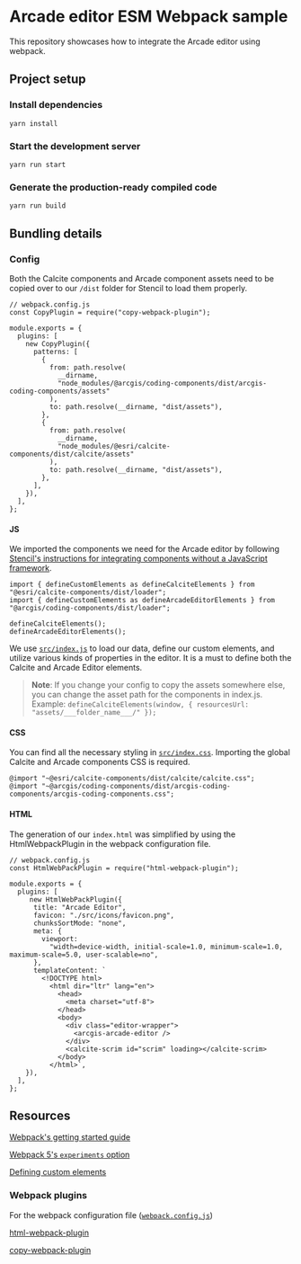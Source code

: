 # Arcade editor ESM Webpack sample

This repository showcases how to integrate the Arcade editor using webpack.

## Project setup

### Install dependencies

```
yarn install
```

### Start the development server

```
yarn run start
```

### Generate the production-ready compiled code

```
yarn run build
```

## Bundling details

### Config

Both the Calcite components and Arcade component assets need to be copied over to our `/dist` folder for Stencil to load them properly.

```
// webpack.config.js
const CopyPlugin = require("copy-webpack-plugin");

module.exports = {
  plugins: [
    new CopyPlugin({
      patterns: [
        {
          from: path.resolve(
            __dirname,
            "node_modules/@arcgis/coding-components/dist/arcgis-coding-components/assets"
          ),
          to: path.resolve(__dirname, "dist/assets"),
        },
        {
          from: path.resolve(
            __dirname,
            "node_modules/@esri/calcite-components/dist/calcite/assets"
          ),
          to: path.resolve(__dirname, "dist/assets"),
        },
      ],
    }),
  ],
};
```

#### JS

We imported the components we need for the Arcade editor by following [Stencil's instructions for integrating components without a JavaScript framework](https://stenciljs.com/docs/javascript).

```
import { defineCustomElements as defineCalciteElements } from "@esri/calcite-components/dist/loader";
import { defineCustomElements as defineArcadeEditorElements } from "@arcgis/coding-components/dist/loader";

defineCalciteElements();
defineArcadeEditorElements();
```

We use [`src/index.js`](./src/index.js) to load our data, define our custom elements, and utilize various kinds of properties in the editor. It is a must to define both the Calcite and Arcade Editor elements.

> **Note**: If you change your config to copy the assets somewhere else, you can change the asset path for the components in index.js. 
> Example: `defineCalciteElements(window, { resourcesUrl: "assets/___folder_name___/" });`

#### CSS

You can find all the necessary styling in [`src/index.css`](./src/index.css). Importing the global Calcite and Arcade components CSS is required.

```
@import "~@esri/calcite-components/dist/calcite/calcite.css";
@import "~@arcgis/coding-components/dist/arcgis-coding-components/arcgis-coding-components.css";
```

#### HTML

The generation of our `index.html` was simplified by using the HtmlWebpackPlugin in the webpack configuration file.

```
// webpack.config.js
const HtmlWebPackPlugin = require("html-webpack-plugin");

module.exports = {
  plugins: [
     new HtmlWebPackPlugin({
      title: "Arcade Editor",
      favicon: "./src/icons/favicon.png",
      chunksSortMode: "none",
      meta: {
        viewport:
          "width=device-width, initial-scale=1.0, minimum-scale=1.0, maximum-scale=5.0, user-scalable=no",
      },
      templateContent: `
        <!DOCTYPE html>
          <html dir="ltr" lang="en">
            <head>
              <meta charset="utf-8">
            </head>
            <body>
              <div class="editor-wrapper">
                <arcgis-arcade-editor />
              </div>
              <calcite-scrim id="scrim" loading></calcite-scrim>
            </body>
          </html>`,
    }),
  ],
};
```

## Resources

[Webpack's getting started guide](https://webpack.js.org/guides/getting-started/)

[Webpack 5's `experiments` option](https://webpack.js.org/configuration/experiments/)

[Defining custom elements](https://stenciljs.com/docs/custom-elements-bundle)

### Webpack plugins

For the webpack configuration file ([`webpack.config.js`](webpack.config.js))

[html-webpack-plugin](https://webpack.js.org/plugins/html-webpack-plugin/)

[copy-webpack-plugin](https://webpack.js.org/plugins/copy-webpack-plugin/)
